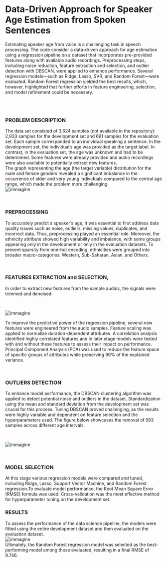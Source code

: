 
# Data-Driven Approach for Speaker Age Estimation from Spoken Sentences

Estimating speaker age from voice is a challenging task in speech processing. The code consider a data-driven approach for age estimation using a regression pipeline on a dataset that incorporates pre-provided features along with available audio recordings. Preprocessing steps, including noise reduction, feature extraction and selection, and outlier detection with DBSCAN, were applied to enhance performance. Several regression models—such as Ridge, Lasso, SVR, and Random Forest—were evaluated. Random Forest regression yielded the best results, which, however, highlighted that further efforts in feature engineering, selection, and model refinement could be necessary.  

<br><br>

### PROBLEM DESCRIPTION

The data set consisted of 3,624 samples (not available in the repository): 2,933 samples for the development set and 691 samples for the evaluation set. Each sample corresponded to an individual speaking a sentence. In the development set, the individual’s age was provided as the target label. In contrast, in the evaluation set, the age was unknown and had to be determined. Some features were already provided and audio recordings were also available to potentially extract new features. <br>
The graph representing the age (the target variable) distribution for the male and female genders revealed a significant imbalance in the occurrence of older and very young individuals compared to the central age range, which made the problem more challenging. 
<br>
![immagine](https://github.com/user-attachments/assets/292b581d-5ede-4874-972e-351be44c5350)



<br>

### PREPROCESSING
To accurately predict a speaker’s age, it was essential to first address data quality issues such as noise, outliers, missing values, duplicates, and incorrect data. Thus, preprocessing played an essential role. Moreover, the ethnicity attribute showed high variability and imbalance, with some groups appearing only in the development or only in the evaluation datasets. To prevent sparsity from one-hot encoding, ethnicities were grouped into broader macro-categories: Western, Sub-Saharan, Asian, and Others.


<br>

### FEATURES EXTRACTION and SELECTION, 
In order to extract new features from the sample audios, the signals were trimmed and denoised.

<br>

![immagine](https://github.com/user-attachments/assets/dcb6ef82-384c-4d32-920a-89c449c83977)
<br>


To improve the predictive power of the regression pipeline, several new features were engineered from the audio samples. Feature scaling was applied to normalize duration-dependent attributes. A correlation analysis identified highly correlated features and in later stage models were tested with and without these features to assess their impact on performance. Principal Component Analysis (PCA) was used to reduce the feature space of specific groups of attributes while preserving 90% of the explained variance.

<br>

### OUTLIERS DETECTION
To enhance model performance, the DBSCAN clustering algorithm was applied to detect potential noise and outliers in the dataset. Standardization using the mean and standard deviation from the development set was crucial for this process. Tuning DBSCAN proved challenging, as the results were highly variable and dependent on feature selection and the hyperparameters used. The figure below showcases the removal of 583 samples across different age intervals.

<br>

![immagine](https://github.com/user-attachments/assets/d025522f-af2a-4117-a496-b5a8458c84d0)


<br>

### MODEL SELECTION

At this stage various regression models were compared and tuned, including Ridge, Lasso, Support Vector Machine, and Random Forest regression.To evaluate model performance, the Root Mean Square Error (RMSE) formula was used. Cross-validation was the most effective method for hyperparameter tuning on the development set.



### RESULTS

To assess the performance of the data science pipeline, the models were fitted using the entire development dataset and then evaluated on the evaluation dataset.
<br>
![immagine](https://github.com/user-attachments/assets/58cbce4f-702c-49fa-80c1-81809c53034d)
<br>
Ultimately, the Random Forest regression model was selected as the best-performing model among those evaluated, resulting in a final RMSE of 9.746.

